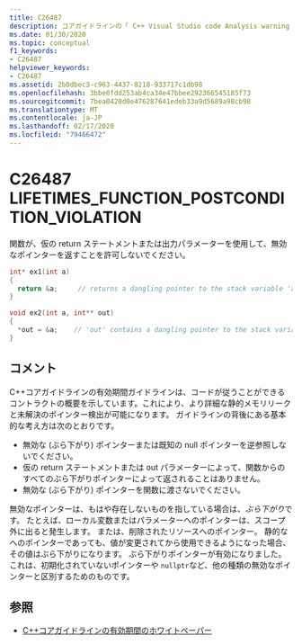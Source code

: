 ```yaml
---
title: C26487
description: コアガイドラインの「 C++ Visual Studio code Analysis warning C26487」を参照してください。 C++
ms.date: 01/30/2020
ms.topic: conceptual
f1_keywords:
- C26487
helpviewer_keywords:
- C26487
ms.assetid: 2b0dbec3-c963-4437-8218-933717c1db98
ms.openlocfilehash: 3bbe0fdd253ab4ca34e47bbee292366545185f73
ms.sourcegitcommit: 7bea0420d0e476287641edeb33a9d5689a98cb98
ms.translationtype: MT
ms.contentlocale: ja-JP
ms.lasthandoff: 02/17/2020
ms.locfileid: "79466472"
---
```

# <a name="c26487-lifetimes_function_postcondition_violation"></a>C26487 LIFETIMES_FUNCTION_POSTCONDITION_VIOLATION

関数が、仮の return ステートメントまたは出力パラメーターを使用して、無効なポインターを返すことを許可しないでください。

```cpp
int* ex1(int a)
{
  return &a;     // returns a dangling pointer to the stack variable 'a'
}

void ex2(int a, int** out)
{
  *out = &a;    // 'out' contains a dangling pointer to the stack variable 'a'
}
```

## <a name="remarks"></a>コメント

C++コアガイドラインの有効期間ガイドラインは、コードが従うことができるコントラクトの概要を示しています。これにより、より詳細な静的メモリリークと未解決のポインター検出が可能になります。 ガイドラインの背後にある基本的な考え方は次のとおりです。

- 無効な (ぶら下がり) ポインターまたは既知の null ポインターを逆参照しないでください。
- 仮の return ステートメントまたは out パラメーターによって、関数からのすべてのぶら下がりポインターによって返されることはありません。
- 無効な (ぶら下がり) ポインターを関数に渡さないでください。

無効なポインターは、もはや存在しないものを指している場合は、*ぶら下がり*です。 たとえば、ローカル変数またはパラメーターへのポインターは、スコープ外に出ると発生します。 または、削除されたリソースへのポインター。 静的なへのポインターであっても、値が変更されてから使用できるようになった場合、その値はぶら下がりになります。 ぶら下がりポインターが有効になりました。これは、初期化されていないポインターや `nullptr`など、他の種類の無効なポインターと区別するためのものです。 

## <a name="see-also"></a>参照

- [C++コアガイドラインの有効期間のホワイトペーパー](https://github.com/isocpp/CppCoreGuidelines/blob/master/docs/Lifetime.pdf)
